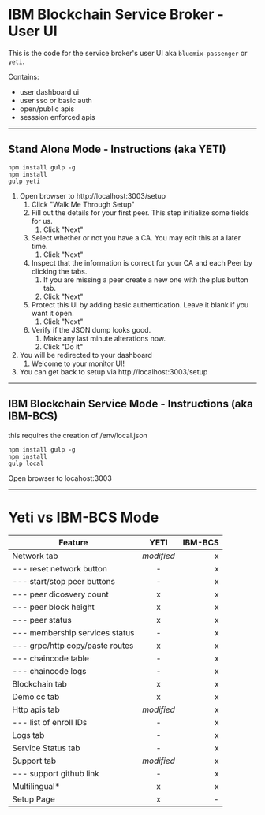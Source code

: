 # IBM Blockchain Service Broker - User UI

This is the code for the service broker's user UI aka `bluemix-passenger` or `yeti`.

Contains:
- user dashboard ui
- user sso or basic auth
- open/public apis
- sesssion enforced apis

***

## Stand Alone Mode - Instructions (aka YETI)

```
npm install gulp -g 
npm install
gulp yeti
```

1. Open browser to http://localhost:3003/setup
	1. Click "Walk Me Through Setup"
	1. Fill out the details for your first peer. This step initialize some fields for us.
		1. Click "Next"
	1. Select whether or not you have a CA. You may edit this at a later time.
		1. Click "Next"
	1. Inspect that the information is correct for your CA and each Peer by clicking the tabs.
		1. If you are missing a peer create a new one with the plus button tab.
		1. Click "Next"
	1. Protect this UI by adding basic authentication. Leave it blank if you want it open.
		1. Click "Next"
	1. Verify if the JSON dump looks good.
		1. Make any last minute alterations now.
		1. Click "Do it"
1. You will be redirected to your dashboard
	1. Welcome to your monitor UI!
1. You can get back to setup via http://localhost:3003/setup

***

## IBM Blockchain Service Mode - Instructions (aka IBM-BCS)
this requires the creation of /env/local.json

```
npm install gulp -g 
npm install
gulp local
```

Open browser to locahost:3003

***

# Yeti vs IBM-BCS Mode

| Feature                        | YETI|IBM-BCS|
|--------------------------------|:---:|------:|
| Network tab                    |*modified*|  x  |
| --- reset network button       |  -  |  x  |
| --- start/stop peer buttons    |  -  |  x  |
| --- peer dicosvery count       |  x  |  x  |
| --- peer block height          |  x  |  x  |
| --- peer status                |  x  |  x  |
| --- membership services status |  -  |  x  |
| --- grpc/http copy/paste routes|  x  |  x  |
| --- chaincode table            |  -  |  x  |
| --- chaincode logs             |  -  |  x  |
| Blockchain tab                 |  x  |  x  |
| Demo cc tab                    |  x  |  x  |
| Http apis tab                  |*modified*|  x  |
| --- list of enroll IDs         |  -  |  x  |
| Logs tab                       |  -  |  x  |
| Service Status tab             |  -  |  x  |
| Support tab                    |*modified*|  x  |
| --- support github link        |  -  |  x  |
| Multilingual*                  |  x  |  x  |
| Setup Page                     |  x  |  -  |
